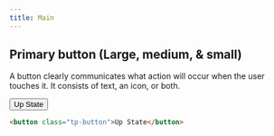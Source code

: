 ```yaml
---
title: Main
---
```


## Primary button (Large, medium, & small)

A button clearly communicates what action will occur when the user touches it. It consists of text, an icon, or both.

<div class="example">
<button class="tp-button">Up State</button>
</div>

```html
<button class="tp-button">Up State</button>
```
